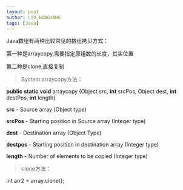```yaml
---
layout: post
author: LIU,HONGYANG
tags: [Java]
---
```






Java数组有两种比较常见的数组拷贝方式：

第一种是arraycopy,需要指定原组数的长度，其实位置

第二种是clone,直接复制



> System.arraycopy方法：





**public** **static** **void** arraycopy (Object src, **int** srcPos, Object dest, **int** destPos, **int** length) 



**src** - Source array (Object type)

**srcPos** - Starting position in Source array (Integer type)

**dest** - Destination array (Object Type)

**destpos** - Starting position in destination array (Integer type)

**length** - Number of elements to be copied (Integer type)



> clone方法：



int arr2 = array.clone();